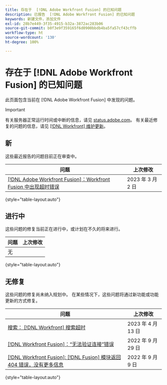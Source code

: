 ```yaml
---
title: 存在于  [!DNL Adobe Workfront Fusion] 的已知问题
description: 已报告  [!DNL Adobe Workfront Fusion] 的已知问题
keywords: 新建文件，添加文件
exl-id: 28b7e449-3f35-4915-b32a-3872ac283b06
source-git-commit: b0f3e9f359165f6d0900bbdb4ba5fa57cf43cffb
workflow-type: ht
source-wordcount: '130'
ht-degree: 100%

---
```


# 存在于 [!DNL Adobe Workfront Fusion] 的已知问题

此页面包含当前在 [!DNL Adobe Workfront Fusion] 中发现的问题。

>[!IMPORTANT]
>
>有关服务器正常运行时间或中断的信息，请见 [status.adobe.com](https://status.adobe.com)。 有关最近修复的问题的信息，请见 [[!DNL Workfront]  维护更新](../maintenance/current-updates.md)。

## 新

这些最近报告的问题目前正在审查中。

| **问题** | **上次修改** |
| -----------------------------------------------------------------| ----------------- |
| [[!DNL Adobe Workfront Fusion]：Workfront Fusion 中出现超时错误](known-issues-workfront-fusion/fusion-timeout-errors.md) | 2023 年 3 月 2 日 |

{style="table-layout:auto"}


## 进行中

这些问题的修复当前正在进行中，或计划在不久的将来进行。

| **问题** | **上次修改** |
| -----------------------------------------------------------------| ----------------- |
| 无 |  |

{style="table-layout:auto"}

## 无修复

这些问题的修复尚未纳入规划中。 在某些情况下，这些问题将通过新功能或功能更新的方式修复。

| **问题** | **上次修改** |
| -----------------------------------------------------------------| ----------------- |
| [搜索： [!DNL Workfront] 搜索超时](known-issues-workfront/wf-search-search-times-out.md) | 2023 年 4 月 13 日 |
| [[!DNL Workfront Fusion]：“无法验证连接”错误](known-issues-workfront-fusion/fusion-401-error-must-reauthenicate-connection.md) | 2022 年 9 月 29 日 |
| [[!DNL Workfront Fusion]: [!DNL Fusion]  模块返回 404 错误，没有更多信息](known-issues-workfront-fusion/fusion-404-error-no-description.md) | 2022 年 9 月 9 日 |

{style="table-layout:auto"}

